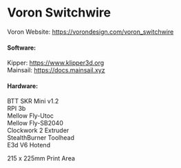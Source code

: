 # Voron Switchwire
Voron Website: https://vorondesign.com/voron_switchwire    
#### Software:   
Kipper: https://www.klipper3d.org   
Mainsail: https://docs.mainsail.xyz  

#### Hardware:

BTT SKR Mini v1.2  
RPI 3b  
Mellow Fly-Utoc  
Mellow Fly-SB2040  
Clockwork 2 Extruder  
StealthBurner Toolhead  
E3d V6 Hotend  



215 x 225mm Print Area
